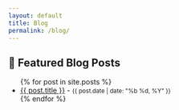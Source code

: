 ```yaml
---
layout: default
title: Blog
permalink: /blog/
---
```


## 📝 Featured Blog Posts

<ul>
{% for post in site.posts %}
  <li>
    <a href="{{ post.url | relative_url }}">{{ post.title }}</a> - 
    <small>{{ post.date | date: "%b %d, %Y" }}</small>
  </li>
{% endfor %}
</ul>
